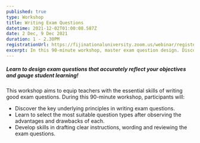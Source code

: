 ```yaml
---
published: true
type: Workshop
title: Writing Exam Questions
datetime: 2021-12-02T01:00:08.587Z
date: 2 Dec, 9 Dec 2021
duration: 1 - 2.30PM
registrationUrl: https://fijinationaluniversity.zoom.us/webinar/register/WN_XbEiKxOWQMGOQtKI07iomw
excerpt: In this 90-minute workshop, master exam question design. Discover key principles, select suitable question types, and draft clear instructions and wording.
---
```


##### Learn to design exam questions that accurately reflect your objectives and gauge student learning!

This workshop aims to equip teachers with the essential skills of writing good exam questions. During this 90-minute workshop, participants will:

- Discover the key underlying principles in writing exam questions.
- Learn to select the most suitable question types after observing the advantages and drawbacks of each.
- Develop skills in drafting clear instructions, wording and reviewing the exam questions.
